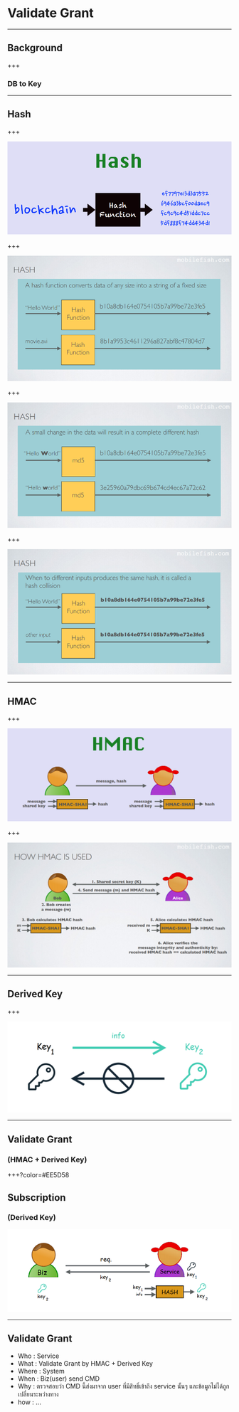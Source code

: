 # Validate **Grant**

---

## Background

+++

### DB to Key

---

## Hash

+++

![](assets/img/HashConcept.PNG)

+++

![](assets/img/Hash1.PNG)

+++

![](assets/img/Hash2.PNG)

+++

![](assets/img/Hash3.PNG)

---

## HMAC

+++

![](assets/img/HMACConcept.PNG)

+++

![](assets/img/HowToHMACUse.PNG)

---

## Derived Key

+++

![](assets/img/DerivedKey.PNG)

---

## Validate Grant
### (HMAC + Derived Key)

+++?color=#EE5D58

## Subscription
### (Derived Key)
![](assets/img/Grant.PNG)

---

## Validate Grant

- Who   : Service
- What  : Validate Grant by HMAC + Derived Key
- Where : System
- When  : Biz(user) send CMD
- Why   : ตรวจสอบว่า CMD นี้ส่งมาจาก user ที่มีสิทธิ์เข้าถึง service นั้นๆ และข้อมูลไม่ได้ถูกเปลี่ยนระหว่างทาง
- how   : ...